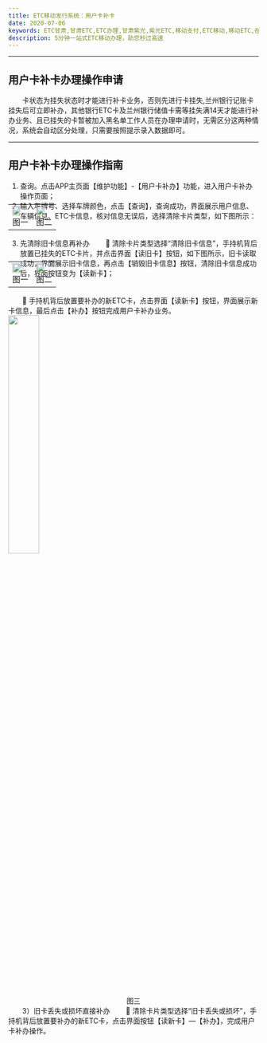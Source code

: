```yaml
---
title: ETC移动发行系统：用户卡补卡
date: 2020-07-06
keywords: ETC甘肃,甘肃ETC,ETC办理,甘肃紫光,紫光ETC,移动支付,ETC移动,移动ETC,在线充值,ETC办理,卡片办理,OBU办理,OBU激活,ETC手持终端,甘肃ETC办理,甘肃ETC发行,移动发行终端,ETC移动发行系统
description: 5分钟一站式ETC移动办理，助您秒过高速
---
```


***
## 用户卡补卡办理操作申请
 &emsp;&emsp;卡状态为挂失状态时才能进行补卡业务，否则先进行卡挂失,兰州银行记账卡挂失后可立即补办，其他银行ETC卡及兰州银行储值卡需等挂失满14天才能进行补办业务、且已挂失的卡暂被加入黑名单工作人员在办理申请时，无需区分这两种情况，系统会自动区分处理，只需要按照提示录入数据即可。
***
## 用户卡补卡办理操作指南
1. 查询。点击APP主页面【维护功能】-【用户卡补办】功能，进入用户卡补办操作页面；
2. 输入车牌号、选择车牌颜色，点击【查询】，查询成功，界面展示用户信息、车辆信息、ETC卡信息，核对信息无误后，选择清除卡片类型，如下图所示：
 <table style="margin-top: -47px;">
  <td><img src="/pub-images/card-images/Customer Card1.png"  width="70%" /><div style="text-align:center;">图一</div></td>
  <td><img src="/pub-images/card-images/Customer Card2.png"  width="73%" /><div style="text-align:center;">图二</div></td>
 </table>

3. 先清除旧卡信息再补办
 &emsp;&emsp;	清除卡片类型选择“清除旧卡信息”，手持机背后放置已挂失的ETC卡片，并点击界面【读旧卡】按钮，如下图所示，旧卡读取成功，界面展示旧卡信息，再点击【销毁旧卡信息】按钮，清除旧卡信息成功后，界面按钮变为【读新卡】；
 <table style="margin-top: -47px;">
  <td><img src="/pub-images/card-images/Customer Card3.png"  width="82%" /><div style="text-align:center;">图一</div></td>
    <td><img src="/pub-images/card-images/Customer Card4.png"  width="70%" /><div style="text-align:center;">图二</div></td>
 </table>
  &emsp;&emsp;	手持机背后放置要补办的新ETC卡，点击界面【读新卡】按钮，界面展示新卡信息，最后点击【补办】按钮完成用户卡补办业务。
  <img src="/pub-images/card-images/Customer Card5.png"  width="35%" /><div style="text-align:center;">图三</div>
    &emsp;&emsp;3）旧卡丢失或损坏直接补办
     &emsp;&emsp;	清除卡片类型选择“旧卡丢失或损坏”，手持机背后放置要补办的新ETC卡，点击界面按钮【读新卡】—【补办】，完成用户卡补办操作。

